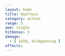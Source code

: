 ```yaml
---
layout: home
title: Kopfnuss
category: action
range: 5
aoe: single
hitbonus: 3
damage:
  - [ 1d10, bludgeoning ]
effects:
---
```

